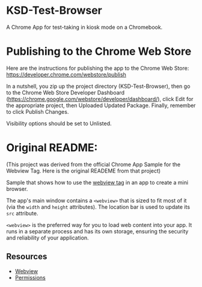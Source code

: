 # KSD-Test-Browser
A Chrome App for test-taking in kiosk mode on a Chromebook.

# Publishing to the Chrome Web Store

Here are the instructions for publishing the app to the Chrome Web Store:
	https://developer.chrome.com/webstore/publish

In a nutshell, you zip up the project directory (KSD-Test-Browser), then go to the Chrome Web Store Developer Dashboard (https://chrome.google.com/webstore/developer/dashboard/), click Edit for the appropriate project, then Uploaded Updated Package. Finally, remember to click Publish Changes.

Visibility options should be set to Unlisted.

# Original README:
(This project was derived from the official Chrome App Sample for the Webview Tag. Here is the original READEME from that project)

Sample that shows how to use the [webview tag](http://developer.chrome.com/apps/app_external.html#webview)
in an app to create a mini browser.

The app's main window contains a `<webview>` that is sized to fit most of it
(via the `width` and `height` attributes). The location bar is used to
update its `src` attribute.

`<webview>` is the preferred way for you to load web content into your app. It
runs in a separate process and has its own storage, ensuring the security and
reliability of your application.

## Resources

* [Webview](http://developer.chrome.com/apps/app_external.html#webview)
* [Permissions](http://developer.chrome.com/apps/manifest.html#permissions)